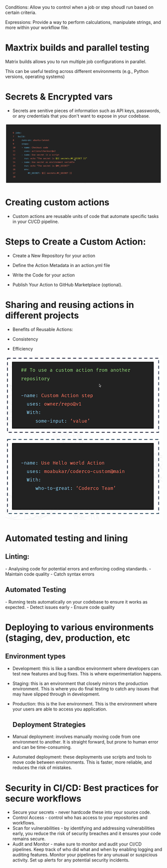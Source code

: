 Conditions: Allow you to control when a job or step shoudl run based on certain criteria.

Expressions: Provide a way to perform calculations, manipulate strings, and more within your workflow file.

# Maxtrix builds and parallel testing

Matrix builds allows you to run multiple job configurations in parallel.

This can be useful testing across different environments (e.g., Python versions, operating systems)

# Secrets & Encrypted vars

- Secrets are senitive pieces of information such as API keys, passwords, or any  credentials that you don't want to expose in your codebase.

![alt text](image.png)

# Creating custom actions

- Custom actions are reusable units of code that automate specific tasks in your CI/CD pipeline.

# Steps to Create a Custom Action:

- Create a New Repository for your action

- Define the Action Metadata in an action.yml file

- Write the Code for your action

- Publish Your Action to GitHub Marketplace (optional).

# Sharing and reusing actions in different projects

- Benefits of Reusable Actions:

- Consistency

- Efficiency

![alt text](image-1.png)

<h1> Automated testing and lining </h1>

<h2> Linting: </h2>
- Analysing code for potential errors and enforcing coding standards.
- Maintain code quality
- Catch syntax errors


<h2>Automated Testing</h2>
- Running tests automatically on your codebase to ensure it works as expected.
- Detect issues early
- Ensure code quality

<h1> Deploying to various environments (staging, dev, production, etc </h1>

<h2> Environment types </h2>

- Development: this is like a sandbox environment where developers can test new features and bug fixes. This is where experimentation happens.

- Staging: this is an environment that closely mirrors the production environment. This is where you do final testing to catch any issues that may have slipped through in development.
  
- Production: this is the live environment. This is the environment where your users are able to access you application.

  <h2> Deployment Strategies </h2>

- Manual deployment: involves manually moving code from one environment to another. It is straight forward, but prone to 
  human error and can be time-consuming.

- Automated deployment: these deployments use scripts and tools to move code between environments. This is faster, more 
  reliable, and reduces the risk of mistakes.

<h1> Security in CI/CD: Best practices for secure workflows </h1>

- Secure your secrets - never hardcode these into your source code.
- Control Access - control who has access to your repositories and workflows.
- Scan for vulnerabilities - by identifying and addressing vulnerabilities early, you reduce the risk of security breaches and it ensures your code remains secure.
- Audit and Monitor - make sure to monitor and audit your CI/CD pipelines. Keep track of who did what and when by enabling logging and auditing features. Monitor your pipelines for any unusual or suspicious activity. Set up alerts for any potential security incidents.








